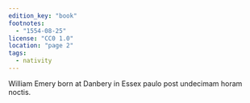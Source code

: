 ```yaml
---
edition_key: "book"
footnotes:
  - "1554-08-25"
license: "CC0 1.0"
location: "page 2"
tags:
  - nativity
---
```

William Emery born at Danbery in Essex
paulo post undecimam horam noctis.

